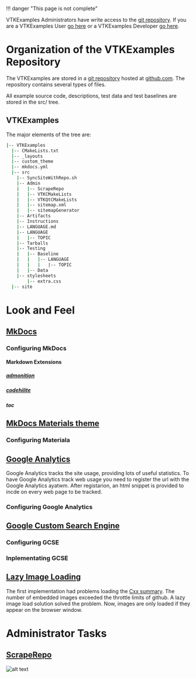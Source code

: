 !!! danger "This page is not complete"

VTKExamples Administrators have write access to the [git repository]([https://github.com/lorensen/VTKExamples). If you are a VTKExamples User [go here](/Instructions/ForUsers) or a VTKExamples Developer [go here](/Instructions/ForDevelopers).

# Organization of the VTKExamples Repository

The VTKExamples are stored in a [git repository](https://github.com/lorensen/VTKExamples.git) hosted at [github.com](http://www.github.com/). The repository contains several types of files.

All example source code, descriptions, test data and test baselines are stored in the src/ tree.

## VTKExamples
The major elements of the tree are:

``` bash
|-- VTKExamples
  |-- CMakeLists.txt
  |-- _layouts
  |-- custom_theme
  |-- mkdocs.yml
  |-- src
    |-- SyncSiteWithRepo.sh
    |-- Admin
    |   |-- ScrapeRepo
    |   |-- VTKCMakeLists
    |   |-- VTKQtCMakeLists
    |   |-- sitemap.xml
    |   |-- sitemapGenerator
    |-- Artifacts
    |-- Instructions
    |-- LANGUAGE.md
    |-- LANGUAGE
    |   |-- TOPIC
    |-- Tarballs
    |-- Testing
    |   |-- Baseline
    |   |   |-- LANGUAGE
    |   |   |   |-- TOPIC
    |   |-- Data
    |-- stylesheets
        |-- extra.css
  |-- site
```

# Look and Feel
## [MkDocs](http://www.mkdocs.org/)
### Configuring MkDocs
#### Markdown Extensions
##### [admonition](http://squidfunk.github.io/mkdocs-material/extensions/admonition/)
##### [codehilite](http://squidfunk.github.io/mkdocs-material/extensions/codehilite/)
##### toc
## [MkDocs Materials theme](http://squidfunk.github.io/mkdocs-material/)

### Configuring Materiala

## [Google Analytics](https://analytics.google.com/)
Google Analytics tracks the site usage, providing lots of useful statistics. To have Google Analytics track web usage you need to register the url with the Google Analytics ayatwm. After registarion, an html snippet is provided to incde on every web page to be tracked.

### Configuring Google Analytics

## [Google Custom Search Engine](https://analytics.google.com/)
### Configuring GCSE
### Inplementating GCSE

## [Lazy Image Loading](https://davidwalsh.name/lazyload-image-fade)

The first implementation had problems loading the [Cxx summary](/Cxx). The number of embedded images exceeded the throttle limits of github. A lazy image load solution solved the problem. Now, images are only loaded if they appear on the browser window.

# Administrator Tasks
## [ScrapeRepo](https://github.com/lorensen/VTKExamples/blob/master/src/Admin/ScrapeRepo)
![alt text](https://github.com/lorensen/VTKExamples/blob/master/src/Artifacts/ScrapeRepo.png "ScrapeRepo")
